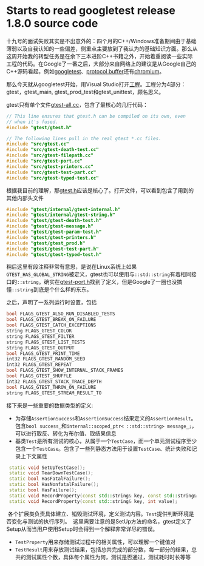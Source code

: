 Starts to read googletest release 1.8.0 source code
===================================================

十九号的面试失败其实是不出意外的：四个月的C++/Windows准备期间由于基础薄弱以及自我认知的一些偏差，侧重点主要放到了我认为的基础知识方面。那么从这周开始我的转型任务是在余下三本进阶C++书籍之外，开始着重阅读一些实际工程的代码。在Google了一番之后，大部分来自网络上的建议是从Google自己的C++源码看起，例如[googletest](https://github.com/google/googletest)、[protocol buffer](https://github.com/google/protobuf)还有[chromium](https://github.com/chromium/chromium)。

那么今天就从googletest开始，用Visual Studio打开[工程](https://github.com/google/googletest/tree/master/googletest/msvc/2010)。工程分为4部分：gtest，gtest_main, gtest_prod_test和gtest_unittest，顾名思义。

gtest只有单个文件[gtest-all.cc](https://github.com/google/googletest/blob/master/googletest/src/gtest-all.cc)，包含了最核心的几行代码：
```cpp
// This line ensures that gtest.h can be compiled on its own, even
// when it's fused.
#include "gtest/gtest.h"

// The following lines pull in the real gtest *.cc files.
#include "src/gtest.cc"
#include "src/gtest-death-test.cc"
#include "src/gtest-filepath.cc"
#include "src/gtest-port.cc"
#include "src/gtest-printers.cc"
#include "src/gtest-test-part.cc"
#include "src/gtest-typed-test.cc"
```

根据我目前的理解，那[gtest.h](https://github.com/google/googletest/blob/master/googletest/include/gtest/gtest.h)应该是核心了。打开文件，可以看到包含了用到的其他内部头文件
```cpp
#include "gtest/internal/gtest-internal.h"
#include "gtest/internal/gtest-string.h"
#include "gtest/gtest-death-test.h"
#include "gtest/gtest-message.h"
#include "gtest/gtest-param-test.h"
#include "gtest/gtest-printers.h"
#include "gtest/gtest_prod.h"
#include "gtest/gtest-test-part.h"
#include "gtest/gtest-typed-test.h"
```

稍后这里有段注释非常有意思，是说在Linux系统上如果`GTEST_HAS_GLOBAL_STRING`被定义，gtest也可以使用与`::std::string`有着相同接口的`::string`。确实在[gtest-port.h](https://github.com/google/googletest/blob/master/googletest/include/gtest/internal/gtest-port.h#L1131-L1135)找到了定义，但是Google了一圈也没搞懂`::string`到底是个什么样的东东。

之后，声明了一系列运行时设置，包括
```cpp
bool FLAGS_GTEST_ALSO_RUN_DISABLED_TESTS
bool FLAGS_GTEST_BREAK_ON_FAILURE
bool FLAGS_GTEST_CATCH_EXCEPTIONS
string FLAGS_GTEST_COLOR
string FLAGS_GTEST_FILTER
string FLAGS_GTEST_LIST_TESTS
string FLAGS_GTEST_OUTPUT
bool FLAGS_GTEST_PRINT_TIME
int32 FLAGS_GTEST_RANDOM_SEED
int32 FLAGS_GTEST_REPEAT
bool FLAGS_GTEST_SHOW_INTERNAL_STACK_FRAMES
bool FLAGS_GTEST_SHUFFLE
int32 FLAGS_GTEST_STACK_TRACE_DEPTH
bool FLAGS_GTEST_THROW_ON_FAILURE
string FLAGS_GTEST_STREAM_RESULT_TO
```

接下来是一些重要的数据类型的定义:
* 为存储`AssertionSuccess`和`AssertionSuccess`结果定义的`AssertionResult`。包含`bool success_`和`internal::scoped_ptr< ::std::string> message_;`，可以进行取反、转化为布尔值、取结果信息
* 基类`Test`是所有测试的核心，从属于一个`TestCase`，而一个单元测试程序至少包含一个`TestCase`。包含了一些列静态方法用于设置`TestCase`、统计失败和记录上下文属性
```cpp
 static void SetUpTestCase();
 static void TearDownTestCase();
 static bool HasFatalFailure();
 static bool HasNonfatalFailure();
 static bool HasFailure();
 static void RecordProperty(const std::string& key, const std::string& value);
 static void RecordProperty(const std::string& key, int value);
 ```
  
  各个扩展类负责具体建立、销毁测试环境，定义测试内容。`Test`提供判断环境是否变化与测试的执行序列。
  这里需要注意的是SetUp方法的命名，gtest定义了Setup从而当用户使用Setup时会得到一个解释非常详尽的错误。
  
* `TestProperty`用来存储测试过程中的相关属性，可以理解一个键值对
* `TestResult`用来存放测试结果，包括总共完成的部分数，每一部分的结果，总共的测试属性个数，具体每个属性为何，测试是否通过，测试耗时时长等等
